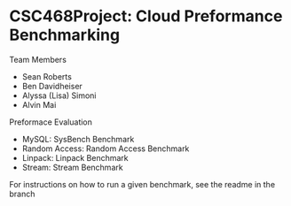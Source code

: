 # CSC468Project: Cloud Preformance Benchmarking

Team Members 
- Sean Roberts 
- Ben Davidheiser
- Alyssa (Lisa) Simoni
- Alvin Mai

Preformace Evaluation 
- MySQL: SysBench Benchmark
- Random Access: Random Access Benchmark
- Linpack: Linpack Benchmark
- Stream: Stream Benchmark

For instructions on how to run a given benchmark, see the readme in the branch
